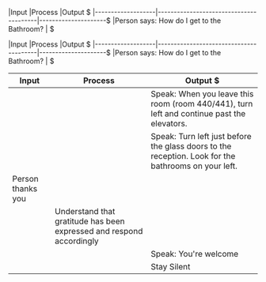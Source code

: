   
|Input              |Process                                 |Output               $
|-------------------|----------------------------------------|---------------------$
|Person says: How do I get to the Bathroom?                   |                    $


|Input              |Process                                 |Output               $
|-------------------|----------------------------------------|---------------------$
|Person says: How do I get to the Bathroom?                   |                    $


|Input              |Process                                 |Output               $
|-------------------|----------------------------------------|---------------------
|                   |                                        |Speak: When you leave this room (room 440/441), turn left and continue past the elevators.
|                   |                                        |Speak: Turn left just before the glass doors to the reception. Look for the bathrooms on your left.
|Person thanks you  |                                        |
|                   |Understand that gratitude has been expressed and respond accordingly        |
|                   |                                        |Speak: You're welcome
|                   |                                        |Stay Silent

